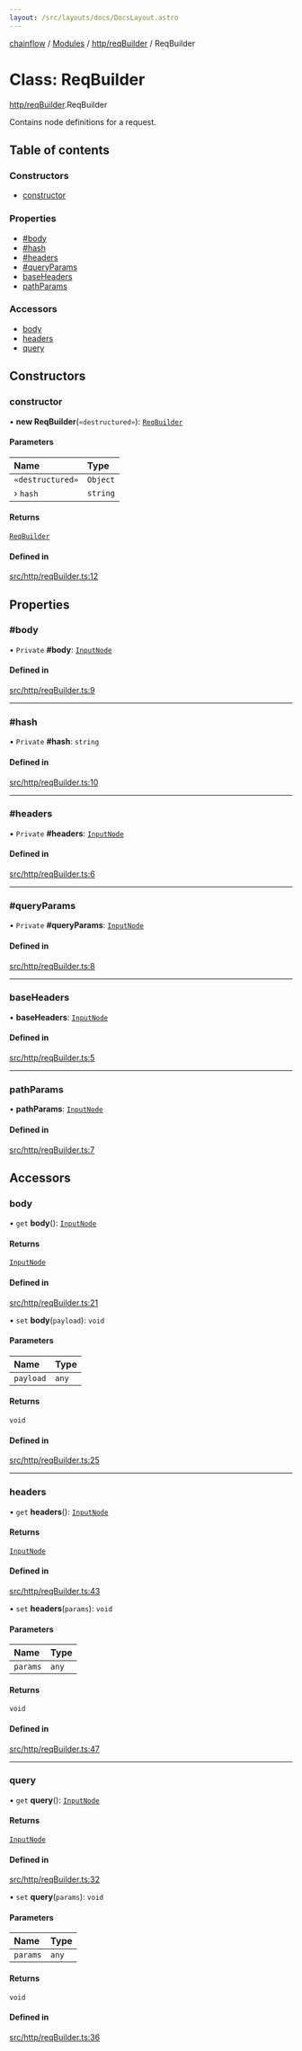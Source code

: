 ```yaml
---
layout: /src/layouts/docs/DocsLayout.astro
---
```


[chainflow](/docs/README) / [Modules](/docs/modules) / [http/reqBuilder](/docs/modules/http_reqBuilder) / ReqBuilder

# Class: ReqBuilder

[http/reqBuilder](/docs/modules/http_reqBuilder).ReqBuilder

Contains node definitions for a request.

## Table of contents

### Constructors

- [constructor](/docs/classes/http_reqBuilder.ReqBuilder#constructor)

### Properties

- [#body](/docs/classes/http_reqBuilder.ReqBuilder##body)
- [#hash](/docs/classes/http_reqBuilder.ReqBuilder##hash)
- [#headers](/docs/classes/http_reqBuilder.ReqBuilder##headers)
- [#queryParams](/docs/classes/http_reqBuilder.ReqBuilder##queryparams)
- [baseHeaders](/docs/classes/http_reqBuilder.ReqBuilder#baseheaders)
- [pathParams](/docs/classes/http_reqBuilder.ReqBuilder#pathparams)

### Accessors

- [body](/docs/classes/http_reqBuilder.ReqBuilder#body)
- [headers](/docs/classes/http_reqBuilder.ReqBuilder#headers)
- [query](/docs/classes/http_reqBuilder.ReqBuilder#query)

## Constructors

### constructor

• **new ReqBuilder**(`«destructured»`): [`ReqBuilder`](/docs/classes/http_reqBuilder.ReqBuilder)

#### Parameters

| Name | Type |
| :------ | :------ |
| `«destructured»` | `Object` |
| › `hash` | `string` |

#### Returns

[`ReqBuilder`](/docs/classes/http_reqBuilder.ReqBuilder)

#### Defined in

[src/http/reqBuilder.ts:12](https://github.com/edwinlzs/chainflow/blob/d682462/src/http/reqBuilder.ts#L12)

## Properties

### #body

• `Private` **#body**: [`InputNode`](/docs/classes/core_inputNode.InputNode)

#### Defined in

[src/http/reqBuilder.ts:9](https://github.com/edwinlzs/chainflow/blob/d682462/src/http/reqBuilder.ts#L9)

___

### #hash

• `Private` **#hash**: `string`

#### Defined in

[src/http/reqBuilder.ts:10](https://github.com/edwinlzs/chainflow/blob/d682462/src/http/reqBuilder.ts#L10)

___

### #headers

• `Private` **#headers**: [`InputNode`](/docs/classes/core_inputNode.InputNode)

#### Defined in

[src/http/reqBuilder.ts:6](https://github.com/edwinlzs/chainflow/blob/d682462/src/http/reqBuilder.ts#L6)

___

### #queryParams

• `Private` **#queryParams**: [`InputNode`](/docs/classes/core_inputNode.InputNode)

#### Defined in

[src/http/reqBuilder.ts:8](https://github.com/edwinlzs/chainflow/blob/d682462/src/http/reqBuilder.ts#L8)

___

### baseHeaders

• **baseHeaders**: [`InputNode`](/docs/classes/core_inputNode.InputNode)

#### Defined in

[src/http/reqBuilder.ts:5](https://github.com/edwinlzs/chainflow/blob/d682462/src/http/reqBuilder.ts#L5)

___

### pathParams

• **pathParams**: [`InputNode`](/docs/classes/core_inputNode.InputNode)

#### Defined in

[src/http/reqBuilder.ts:7](https://github.com/edwinlzs/chainflow/blob/d682462/src/http/reqBuilder.ts#L7)

## Accessors

### body

• `get` **body**(): [`InputNode`](/docs/classes/core_inputNode.InputNode)

#### Returns

[`InputNode`](/docs/classes/core_inputNode.InputNode)

#### Defined in

[src/http/reqBuilder.ts:21](https://github.com/edwinlzs/chainflow/blob/d682462/src/http/reqBuilder.ts#L21)

• `set` **body**(`payload`): `void`

#### Parameters

| Name | Type |
| :------ | :------ |
| `payload` | `any` |

#### Returns

`void`

#### Defined in

[src/http/reqBuilder.ts:25](https://github.com/edwinlzs/chainflow/blob/d682462/src/http/reqBuilder.ts#L25)

___

### headers

• `get` **headers**(): [`InputNode`](/docs/classes/core_inputNode.InputNode)

#### Returns

[`InputNode`](/docs/classes/core_inputNode.InputNode)

#### Defined in

[src/http/reqBuilder.ts:43](https://github.com/edwinlzs/chainflow/blob/d682462/src/http/reqBuilder.ts#L43)

• `set` **headers**(`params`): `void`

#### Parameters

| Name | Type |
| :------ | :------ |
| `params` | `any` |

#### Returns

`void`

#### Defined in

[src/http/reqBuilder.ts:47](https://github.com/edwinlzs/chainflow/blob/d682462/src/http/reqBuilder.ts#L47)

___

### query

• `get` **query**(): [`InputNode`](/docs/classes/core_inputNode.InputNode)

#### Returns

[`InputNode`](/docs/classes/core_inputNode.InputNode)

#### Defined in

[src/http/reqBuilder.ts:32](https://github.com/edwinlzs/chainflow/blob/d682462/src/http/reqBuilder.ts#L32)

• `set` **query**(`params`): `void`

#### Parameters

| Name | Type |
| :------ | :------ |
| `params` | `any` |

#### Returns

`void`

#### Defined in

[src/http/reqBuilder.ts:36](https://github.com/edwinlzs/chainflow/blob/d682462/src/http/reqBuilder.ts#L36)
